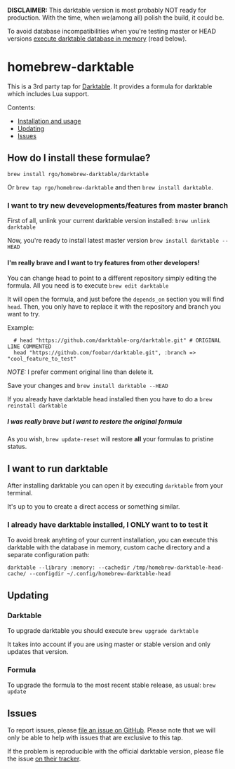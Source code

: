**DISCLAIMER:** This darktable version is most probably NOT ready for production. With the time, when we(among all) polish the build, it could be.

To avoid database incompatibilities when you're testing master or HEAD versions [execute darktable database in memory](#i-already-have-it-installed-but-i-want-to-to-test-it) (read below).


# homebrew-darktable

This is a 3rd party tap for [Darktable](http://darktable.org/). It provides a formula for darktable which includes Lua support.

Contents:

* [Installation and usage](#how-do-i-install-these-formulae)
* [Updating](#updating)
* [Issues](#issues)


## How do I install these formulae?

`brew install rgo/homebrew-darktable/darktable`

Or `brew tap rgo/homebrew-darktable` and then `brew install darktable`.



### I want to try new devevelopments/features from master branch

First of all, unlink your current darktable version installed: `brew unlink darktable`

Now, you're ready to install latest master version `brew install darktable --HEAD`


#### I'm really brave and I want to try features from other developers!

You can change head to point to a different repository simply editing the formula.
All you need is to execute `brew edit darktable`

It will open the formula, and just before the `depends_on` section you will find `head`.
Then, you only have to replace it with the repository and branch you want to try.

Example:

```
  # head "https://github.com/darktable-org/darktable.git" # ORIGINAL LINE COMMENTED
  head "https://github.com/foobar/darktable.git", :branch => "cool_feature_to_test"
```
_NOTE:_ I prefer comment original line than delete it.

Save your changes and `brew install darktable --HEAD`

If you already have darktable head installed then you have to do a `brew reinstall darktable`

##### I was really brave but I want to restore the original formula

As you wish, `brew update-reset` will restore **all** your formulas to pristine status.




## I want to run darktable

After installing darktable you can open it by executing `darktable` from your terminal.

It's up to you to create a direct access or something similar.


### I already have darktable installed, I ONLY want to to test it

To avoid break anyhting of your current installation, you can execute this darktable with the database in memory, custom cache directory and a separate configuration path:

```
darktable --library :memory: --cachedir /tmp/homebrew-darktable-head-cache/ --configdir ~/.config/homebrew-darktable-head
```


## Updating

### Darktable

To upgrade darktable you should execute `brew upgrade darktable`

It takes into account if you are using master or stable version and only updates that version.


### Formula

To upgrade the formula to the most recent stable release, as usual: `brew update`


## Issues

To report issues, please [file an issue on GitHub](https://github.com/rgo/homebrew-darktable/issues).
Please note that we will only be able to help with issues that are exclusive to this tap.

If the problem is reproducible with the official darktable version, please file the issue [on their tracker](https://github.com/darktable-org/darktable/issues).
